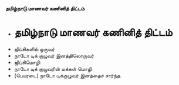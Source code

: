 **தமிழ்நாடு மாணவர் கணினித் திட்டம்**
- # தமிழ்நாடு மாணவர் கணினித் திட்டம்
- ஜிப்சிகளில் ஒருவர்
- நாடோ டிக் குழுவர் இனத்திலொருவர்
- ஜிப்சிமொழி
- நாடோ டிக் குழுவரின் மக்கள் மொழி
- (பெயரடை) நாடோ டிக்குழுவர் இனத்தைச் சார்ந்த.

